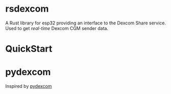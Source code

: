 # rsdexcom

A Rust library for esp32 providing an interface to the Dexcom Share service. Used to get *real-time* Dexcom CGM sender data.

# QuickStart

# pydexcom

Inspired by [pydexcom](https://github.com/gagebenne/pydexcom)